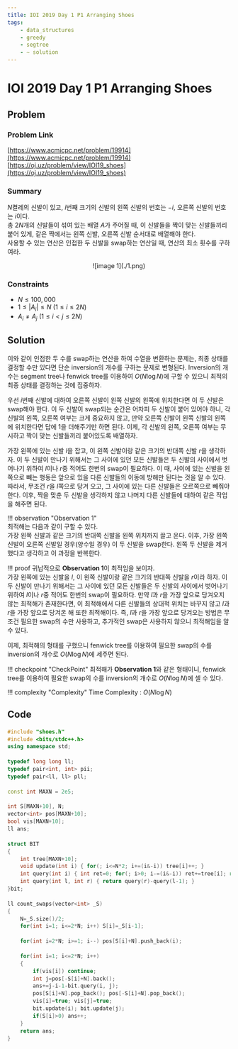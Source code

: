 ```yaml
---
title: IOI 2019 Day 1 P1 Arranging Shoes
tags:
    - data_structures
    - greedy
    - segtree
    - ~ solution
---
```


# IOI 2019 Day 1 P1 Arranging Shoes

## Problem

### Problem Link
[https://www.acmicpc.net/problem/19914](https://www.acmicpc.net/problem/19914)  
[https://oj.uz/problem/view/IOI19_shoes](https://oj.uz/problem/view/IOI19_shoes)

### Summary
$N$켤레의 신발이 있고, $i$번째 크기의 신발의 왼쪽 신발의 번호는 $-i$, 오른쪽 신발의 번호는 $i$이다.  
총 $2N$개의 신발들이 섞여 있는 배열 $A$가 주어질 때, 이 신발들을 짝이 맞는 신발들끼리 붙어 있게, 같은 짝에서는 왼쪽 신발, 오른쪽 신발 순서대로 배열해야 한다.  
사용할 수 있는 연산은 인접한 두 신발을 swap하는 연산일 때, 연산의 최소 횟수를 구하여라.
<center>
![image 1](./1.png)
</center>

### Constraints

- $N \le 100,000$
- $1 \le |A_i| \le N$ $(1 \le i \le 2N)$
- $A_i \ne A_j$ $(1 \le i < j \le 2N)$


## Solution

이와 같이 인접한 두 수를 swap하는 연산을 하여 수열을 변환하는 문제는, 최종 상태를 결정할 수만 있다면 단순 inversion의 개수를 구하는 문제로 변형된다.
Inversion의 개수는 segment tree나 fenwick tree를 이용하여 $O(N\log N)$에 구할 수 있으니 최적의 최종 상태를 결정하는 것에 집중하자.

우선 $i$번째 신발에 대하여 오른쪽 신발이 왼쪽 신발의 왼쪽에 위치한다면 이 두 신발은 swap해야 한다.
이 두 신발이 swap되는 순간은 어차피 두 신발이 붙어 있어야 하니, 각 신발의 왼쪽, 오른쪽 여부는 크게 중요하지 않고, 만약 오른쪽 신발이 왼쪽 신발의 왼쪽에 위치한다면 답에 $1$을 더해주기만 하면 된다.
이제, 각 신발의 왼쪽, 오른쪽 여부는 무시하고 짝이 맞는 신발들끼리 붙어있도록 배열하자.

가장 왼쪽에 있는 신발 $l$을 잡고, 이 왼쪽 신발이랑 같은 크기의 반대쪽 신발 $r$을 생각하자.
이 두 신발이 만나기 위해서는 그 사이에 있던 모든 신발들은 두 신발의 사이에서 벗어나기 위하여 $l$이나 $r$중 적어도 한번의 swap이 필요하다.
이 때, 사이에 있는 신발을 왼쪽으로 빼는 행동은 앞으로 있을 다른 신발들의 이동에 방해만 된다는 것을 알 수 있다.
따라서, 무조건 $r$을 $l$쪽으로 당겨 오고, 그 사이에 있는 다른 신발들은 오르쪽으로 빼줘야 한다.
이후, 짝을 맞춘 두 신발을 생각하지 않고 나머지 다른 신발들에 대하여 같은 작업을 해주면 된다.

!!! observation "Observation 1"    
    최적해는 다음과 같이 구할 수 있다.  
    가장 왼쪽 신발과 같은 크기의 반대쪽 신발을 왼쪽 위치까지 끌고 온다.
    이후, 가장 왼쪽 신발이 오른쪽 신발일 경우(양수일 경우) 이 두 신발을 swap한다.
    왼쪽 두 신발을 제거했다고 생각하고 이 과정을 반복한다.

!!! proof
    귀납적으로 **Observation 1**이 최적임을 보이자.  
    가장 왼쪽에 있는 신발을 $l$, 이 왼쪽 신발이랑 같은 크기의 반대쪽 신발을 $r$이라 하자.
    이 두 신발이 만나기 위해서는 그 사이에 있던 모든 신발들은 두 신발의 사이에서 벗어나기 위하여 $l$이나 $r$중 적어도 한번의 swap이 필요하다.
    만약 $l$과 $r$을 가장 앞으로 당겨오지 않는 최적해가 존재한다면, 이 최적해에서 다른 신발들의 상대적 위치는 바꾸지 않고 $l$과 $r$을 가장 앞으로 당겨온 해 또한 최적해이다.
    즉, $l$과 $r$을 가장 앞으로 당겨오는 방법은 무조건 필요한 swap의 수만 사용하고, 추가적인 swap은 사용하지 않으니 최적해임을 알 수 있다.

이제, 최적해의 형태를 구했으니 fenwick tree를 이용하여 필요한 swap의 수를 inversion의 개수로 $O(N\log N)$에 세주면 된다.

!!! checkpoint "CheckPoint"
    최적해가 **Observation 1**와 같은 형태이니, fenwick tree를 이용하여 필요한 swap의 수를 inversion의 개수로 $O(N\log N)$에 셀 수 있다.

!!! complexity "Complexity"
    Time Complexity : $O(N\log N)$

## Code
``` cpp linenums="1"
#include "shoes.h"
#include <bits/stdc++.h>
using namespace std;
 
typedef long long ll;
typedef pair<int, int> pii;
typedef pair<ll, ll> pll;
 
const int MAXN = 2e5;
 
int S[MAXN+10], N;
vector<int> pos[MAXN+10];
bool vis[MAXN+10];
ll ans;

struct BIT
{
	int tree[MAXN+10];
	void update(int i) { for(; i<=N*2; i+=(i&-i)) tree[i]++; }
	int query(int i) { int ret=0; for(; i>0; i-=(i&-i)) ret+=tree[i]; return ret; }
	int query(int l, int r) { return query(r)-query(l-1); }
}bit;
 
ll count_swaps(vector<int> _S)
{
	N=_S.size()/2;
	for(int i=1; i<=2*N; i++) S[i]=_S[i-1];
 
	for(int i=2*N; i>=1; i--) pos[S[i]+N].push_back(i);
 
	for(int i=1; i<=2*N; i++)
	{
		if(vis[i]) continue;
		int j=pos[-S[i]+N].back();
		ans+=j-i-1-bit.query(i, j);
		pos[S[i]+N].pop_back(); pos[-S[i]+N].pop_back();
		vis[i]=true; vis[j]=true;
		bit.update(i); bit.update(j);
		if(S[i]>0) ans++;
	}	
	return ans;
}
```